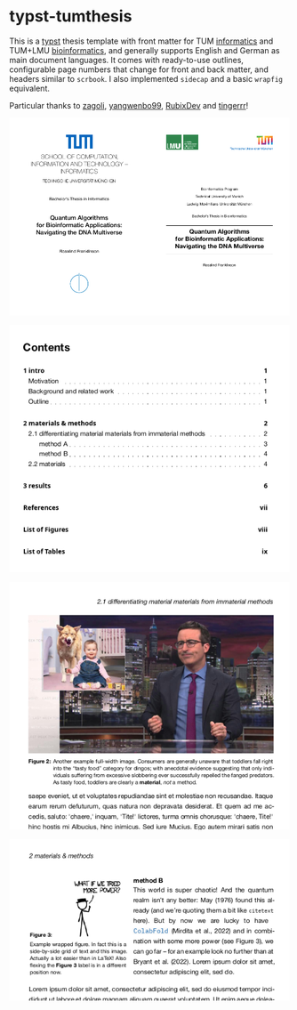 # typst-tumthesis
This is a [typst](https://typst.app/) thesis template with front matter for TUM [informatics](https://www.cit.tum.de/cit/studium/studierende/abschlussarbeit-abschluss/informatik/#c4295) and TUM+LMU [bioinformatics](https://www.cit.tum.de/cit/studium/studiengaenge/master-bioinformatik/abschlussarbeit/#c2494), and generally supports English and German as main document languages. It comes with ready-to-use outlines, configurable page numbers that change for front and back matter, and headers similar to `scrbook`. I also implemented `sidecap` and a basic `wrapfig` equivalent.

Particular thanks to [zagoli](https://github.com/zagoli/simple-typst-thesis), [yangwenbo99](https://github.com/yangwenbo99/typst-uwthesis), [RubixDev](https://github.com/RubixDev/typst-outrageous/tree/main) and [tingerrr](https://github.com/tingerrr/anti-matter)!

![tum cover pages](images/screen_00.png)

![a dummy table of contents](images/screen_01.png)

![example header and caption](images/screen_02.png)

![a wrap figure](images/screen_03.png)
